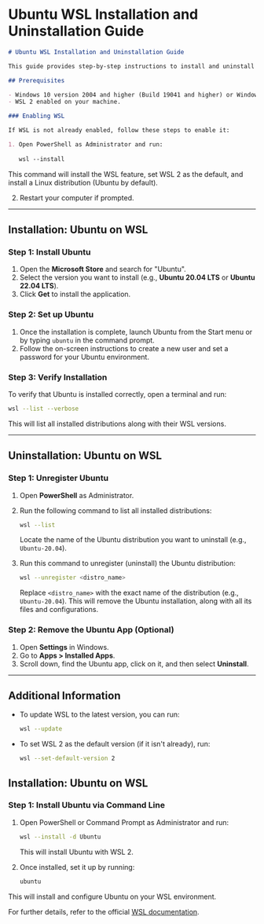 # Ubuntu WSL Installation and Uninstallation Guide

```markdown
# Ubuntu WSL Installation and Uninstallation Guide

This guide provides step-by-step instructions to install and uninstall Ubuntu on Windows Subsystem for Linux (WSL).

## Prerequisites

- Windows 10 version 2004 and higher (Build 19041 and higher) or Windows 11.
- WSL 2 enabled on your machine.

### Enabling WSL

If WSL is not already enabled, follow these steps to enable it:

1. Open PowerShell as Administrator and run:
   
   wsl --install
   ```
   This command will install the WSL feature, set WSL 2 as the default, and install a Linux distribution (Ubuntu by default).

2. Restart your computer if prompted.

---

## Installation: Ubuntu on WSL

### Step 1: Install Ubuntu

1. Open the **Microsoft Store** and search for "Ubuntu".
2. Select the version you want to install (e.g., **Ubuntu 20.04 LTS** or **Ubuntu 22.04 LTS**).
3. Click **Get** to install the application.

### Step 2: Set up Ubuntu

1. Once the installation is complete, launch Ubuntu from the Start menu or by typing `ubuntu` in the command prompt.
2. Follow the on-screen instructions to create a new user and set a password for your Ubuntu environment.

### Step 3: Verify Installation

To verify that Ubuntu is installed correctly, open a terminal and run:
```bash
wsl --list --verbose
```
This will list all installed distributions along with their WSL versions.

---

## Uninstallation: Ubuntu on WSL

### Step 1: Unregister Ubuntu

1. Open **PowerShell** as Administrator.
2. Run the following command to list all installed distributions:
   ```bash
   wsl --list
   ```
   Locate the name of the Ubuntu distribution you want to uninstall (e.g., `Ubuntu-20.04`).

3. Run this command to unregister (uninstall) the Ubuntu distribution:
   ```bash
   wsl --unregister <distro_name>
   ```
   Replace `<distro_name>` with the exact name of the distribution (e.g., `Ubuntu-20.04`). This will remove the Ubuntu installation, along with all its files and configurations.

### Step 2: Remove the Ubuntu App (Optional)

1. Open **Settings** in Windows.
2. Go to **Apps > Installed Apps**.
3. Scroll down, find the Ubuntu app, click on it, and then select **Uninstall**.

---

## Additional Information

- To update WSL to the latest version, you can run:
  ```bash
  wsl --update
  ```
- To set WSL 2 as the default version (if it isn't already), run:
  ```bash
  wsl --set-default-version 2
  ```

## Installation: Ubuntu on WSL

### Step 1: Install Ubuntu via Command Line

1. Open PowerShell or Command Prompt as Administrator and run:
   ```bash
   wsl --install -d Ubuntu
   ```
   This will install Ubuntu with WSL 2.

2. Once installed, set it up by running:
   ```bash
   ubuntu
   ```

This will install and configure Ubuntu on your WSL environment.

For further details, refer to the official [WSL documentation](https://docs.microsoft.com/en-us/windows/wsl/).
